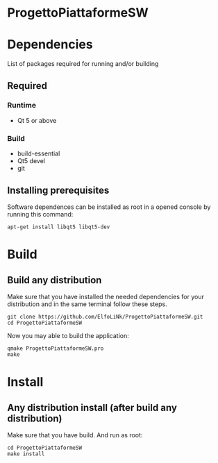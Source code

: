 ProgettoPiattaformeSW
=====================


# Dependencies
List of packages required for running and/or building

## Required
### Runtime
* Qt 5 or above 

### Build
* build-essential
* Qt5 devel
* git


## Installing prerequisites
Software dependences can be installed as root  in a opened console by running this command:
```
apt-get install libqt5 libqt5-dev 
```

# Build
## Build any distribution

Make sure that you have installed the needed dependencies for your distribution and in the same terminal follow these steps.


```
git clone https://github.com/ElfoLiNk/ProgettoPiattaformeSW.git
cd ProgettoPiattaformeSW
```

Now you may able to build the application:
```
qmake ProgettoPiattaformeSW.pro
make
```

# Install

## Any distribution install (after build any distribution)
Make sure that you have build. And run as root:
```
cd ProgettoPiattaformeSW
make install
```
